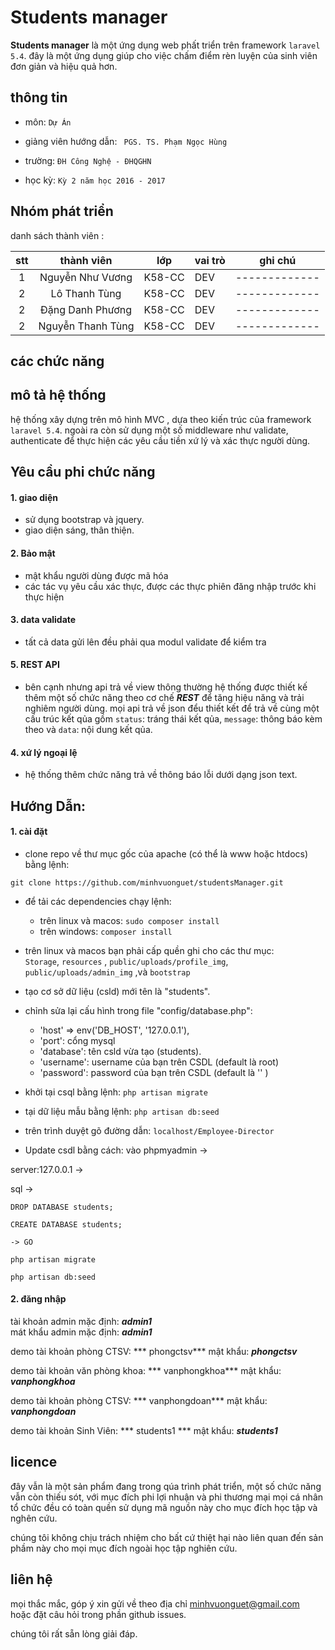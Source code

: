 # Students manager



**Students manager** là một ứng dụng web phất triển trên  framework  ```laravel 5.4```. đây là một ứng dụng giúp cho việc chấm điểm rèn luyện của sinh viên đơn giản và hiệu quả hơn.

## thông tin

- môn:  ```Dự Án```   
  
- giảng viên hướng dẫn: ``` PGS. TS. Phạm Ngọc Hùng```   
- trường: ```ĐH Công Nghệ - ĐHQGHN```
- học kỳ: ```Kỳ 2 năm học 2016 - 2017```

## Nhóm phát triển

danh sách thành viên :

| stt   |    thành viên     | lớp     | vai trò   | ghi chú       |
|:-----:|:----------------: |-------- |---------  |-------------  |
| 1     | Nguyễn Như Vương  | K58-CC  | DEV       |-------------  |
| 2     | Lô Thanh Tùng     | K58-CC  | DEV       |-------------  |
| 2     | Đặng Danh Phương  | K58-CC  | DEV       |-------------  |
| 2     | Nguyễn Thanh Tùng | K58-CC  | DEV       |-------------  |

## các chức năng

   
## mô tả hệ thống

hệ thống xây dựng trên mô hình MVC , dựa theo kiến trúc của framework ```laravel 5.4```. ngoài ra còn sử dụng một số middleware như validate, authenticate để thực hiện các yêu cầu tiền  xứ lý và xác thực người dùng.

## Yêu cầu phi chức năng

#### 1. giao diện

- sử dụng bootstrap và jquery.
-  giao diện sáng, thân thiện.

#### 2. Bảo mật

- mật khẩu người dùng được mã hóa
- các tác vụ yêu cầu xác thực, được các  thực  phiên đăng nhập trước khi  thực hiện 

#### 3. data validate

- tất cả data gửi lên đều phải qua  modul validate  để kiểm tra 

#### 5. REST API

- bên cạnh nhưng api trả về view thông thường hệ thống được thiết kế thêm một số chức năng theo cơ chế ***REST*** để tăng hiệu năng và trải nghiêm người dùng. mọi api trả về json đểu thiết kết để trả về cùng một cấu trúc kết qủa gồm ```status```: tráng thái kết qủa, ```message```: thông báo kèm theo và ```data```: nội dung kết qủa.

#### 4. xứ lý ngoại lệ 

- hệ thống thêm chức năng trả về thông báo lỗi dưới dạng json text.

##  Hướng Dẫn:
#### 1. cài đặt
 - clone repo về thư mục gốc của apache (có thể là www hoặc htdocs) bằng lệnh:  
 ```
git clone https://github.com/minhvuonguet/studentsManager.git
```

- để tải các dependencies chạy lệnh: 
    - trên linux và macos:
    ```sudo composer install```
    - trên windows:
    ```composer install```

- trên linux và macos bạn phải cấp quền ghi cho các thư mục:    
```Storage```, ```resources``` , ```public/uploads/profile_img```, ```public/uploads/admin_img``` ,và ```bootstrap```

- tạo cơ sở dữ liệu (csld) mới tên là "students".

- chỉnh sửa lại cấu hình trong file "config/database.php":
  + 'host' => env('DB_HOST', '127.0.0.1'),   
  + 'port': cổng mysql   
  + 'database': tên csld vừa tạo (students). 
  + 'username': username của bạn trên CSDL (default là root) 
  + 'password': password của bạn trên CSDL (default là '' )  

- khởi tại csql bằng lệnh: ```php artisan migrate```
- tại dữ liệu mẫu bằng lệnh: ```php artisan db:seed```

- trên trình duyệt gõ đường dẫn: ```localhost/Employee-Director```

- Update csdl bằng cách:
vào phpmyadmin ->

server:127.0.0.1 ->

sql ->

```DROP DATABASE students;```

```CREATE DATABASE students;```

```-> GO```

```php artisan migrate```

```php artisan db:seed```

  
#### 2. đăng nhập 
tài khoản admin mặc định: ***admin1***  
mát khẩu admin mặc định: ***admin1*** 

demo tài khoản phòng CTSV: *** phongctsv***
mật khẩu: ***phongctsv***

demo tài khoản văn phòng khoa: *** vanphongkhoa***
mật khẩu: ***vanphongkhoa***

demo tài khoản phòng CTSV: *** vanphongdoan***
mật khẩu: ***vanphongdoan***

demo tài khoản Sinh Viên: *** students1 ***
mật khẩu: ***students1***

## licence

đây vẫn là một sản phẩm đang trong qúa trình phát triển, một số chức năng vẫn còn thiếu sót, với mục đích phi lợi nhuận và phi thương mại mọi cá nhân tổ chức đều có toàn quền sử dụng mã nguồn này cho mục đích học tập và nghên cứu.

chúng tôi không chịu trách nhiệm cho bất cứ thiệt hại nào liên quan đến sản phầm này cho mọi mục đích ngoài học tập nghiên cứu.

## liên hệ

mọi thắc mắc, góp ý xin gửi về theo địa chỉ minhvuonguet@gmail.com  
hoặc đặt câu hỏi trong phần github issues.

chúng tôi rất sẵn lòng giải đáp.

